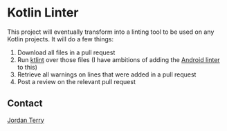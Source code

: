 # Kotlin Linter

This project will eventually transform into a linting tool to be used on any Kotlin projects. It will do a few things: 

1. Download all files in a pull request
2. Run [ktlint](https://ktlint.github.io/) over those files (I have ambitions of adding the [Android linter](https://developer.android.com/studio/write/lint) to this)
3. Retrieve all warnings on lines that were added in a pull request
4. Post a review on the relevant pull request


## Contact

[Jordan Terry](jordan.terry@guardian.co.uk)
